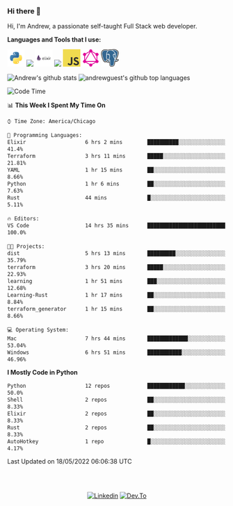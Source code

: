 ### Hi there 👋

Hi, I'm Andrew, a passionate self-taught Full Stack web developer.

**Languages and Tools that I use:**  

<code><img height="40" src="https://raw.githubusercontent.com/github/explore/80688e429a7d4ef2fca1e82350fe8e3517d3494d/topics/python/python.png"></code>
<code><img height="40" src="https://fastapi.tiangolo.com/img/logo-margin/logo-teal.png"></code>
<code><img height="40" src="https://raw.githubusercontent.com/github/explore/d106aa3f6fa091ab80ab5c8cf0d931baff3caaea/topics/elixir/elixir.png"></code>
<code><img height="40" src="https://img.stackshare.io/service/3262/-s9uoLIN.png"></code>
<code><img height="40" src="https://raw.githubusercontent.com/github/explore/80688e429a7d4ef2fca1e82350fe8e3517d3494d/topics/javascript/javascript.png"></code>
<code><img height="40" src="https://raw.githubusercontent.com/github/explore/5c058a388828bb5fde0bcafd4bc867b5bb3f26f3/topics/graphql/graphql.png"></code>
<code><img height="40" src="https://raw.githubusercontent.com/github/explore/80688e429a7d4ef2fca1e82350fe8e3517d3494d/topics/postgresql/postgresql.png"></code>

![Andrew's github stats](https://github-readme-stats.vercel.app/api?username=andrewguest&show_icons=true&theme=vue-dark&count_private=true)
<img height="180em" src="https://github-readme-stats.vercel.app/api/top-langs/?username=andrewguest&theme=vue-dark&layout=compact" alt="andrewguest's github top languages" />

<!--START_SECTION:waka-->
![Code Time](http://img.shields.io/badge/Code%20Time-0%20secs-blue)

📊 **This Week I Spent My Time On** 

```text
⌚︎ Time Zone: America/Chicago

💬 Programming Languages: 
Elixir                   6 hrs 2 mins        ██████████░░░░░░░░░░░░░░░   41.4% 
Terraform                3 hrs 11 mins       █████░░░░░░░░░░░░░░░░░░░░   21.81% 
YAML                     1 hr 15 mins        ██░░░░░░░░░░░░░░░░░░░░░░░   8.66% 
Python                   1 hr 6 mins         ██░░░░░░░░░░░░░░░░░░░░░░░   7.63% 
Rust                     44 mins             █░░░░░░░░░░░░░░░░░░░░░░░░   5.11%

🔥 Editors: 
VS Code                  14 hrs 35 mins      █████████████████████████   100.0%

🐱‍💻 Projects: 
dist                     5 hrs 13 mins       █████████░░░░░░░░░░░░░░░░   35.79% 
terraform                3 hrs 20 mins       █████░░░░░░░░░░░░░░░░░░░░   22.93% 
learning                 1 hr 51 mins        ███░░░░░░░░░░░░░░░░░░░░░░   12.68% 
Learning-Rust            1 hr 17 mins        ██░░░░░░░░░░░░░░░░░░░░░░░   8.84% 
terraform_generator      1 hr 15 mins        ██░░░░░░░░░░░░░░░░░░░░░░░   8.66%

💻 Operating System: 
Mac                      7 hrs 44 mins       █████████████░░░░░░░░░░░░   53.04% 
Windows                  6 hrs 51 mins       ███████████░░░░░░░░░░░░░░   46.96%

```

**I Mostly Code in Python** 

```text
Python                   12 repos            ████████████░░░░░░░░░░░░░   50.0% 
Shell                    2 repos             ██░░░░░░░░░░░░░░░░░░░░░░░   8.33% 
Elixir                   2 repos             ██░░░░░░░░░░░░░░░░░░░░░░░   8.33% 
Rust                     2 repos             ██░░░░░░░░░░░░░░░░░░░░░░░   8.33% 
AutoHotkey               1 repo              █░░░░░░░░░░░░░░░░░░░░░░░░   4.17%

```



 Last Updated on 18/05/2022 06:06:38 UTC
<!--END_SECTION:waka-->

<br><br>
<p align="center">
   <a href="https://www.linkedin.com/in/andrew-guest-a891759a" target="_blank"><img src="https://img.shields.io/badge/LinkedIn-0077B5?style=for-the-badge&logo=linkedin&logoColor=white" alt="Linkedin"></a>
  <a href="https://dev.to/aguest" target="_blank"><img src="https://img.shields.io/badge/Dev.to-0A0A0A?style=for-the-badge&logo=dev%2Eto&logoColor=white" alt="Dev.To"></a>
</p>
